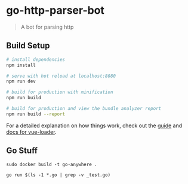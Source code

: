 # go-http-parser-bot

> A bot for parsing http

## Build Setup

``` bash
# install dependencies
npm install

# serve with hot reload at localhost:8080
npm run dev

# build for production with minification
npm run build

# build for production and view the bundle analyzer report
npm run build --report
```

For a detailed explanation on how things work, check out the [guide](http://vuejs-templates.github.io/webpack/) and [docs for vue-loader](http://vuejs.github.io/vue-loader).


## Go Stuff

```base
sudo docker build -t go-anywhere .

go run $(ls -1 *.go | grep -v _test.go)
```
